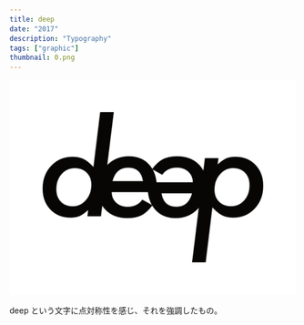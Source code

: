 ```yaml
---
title: deep
date: "2017"
description: "Typography"
tags: ["graphic"]
thumbnail: 0.png
---
```


![1](./1.png)

deep という文字に点対称性を感じ、それを強調したもの。
